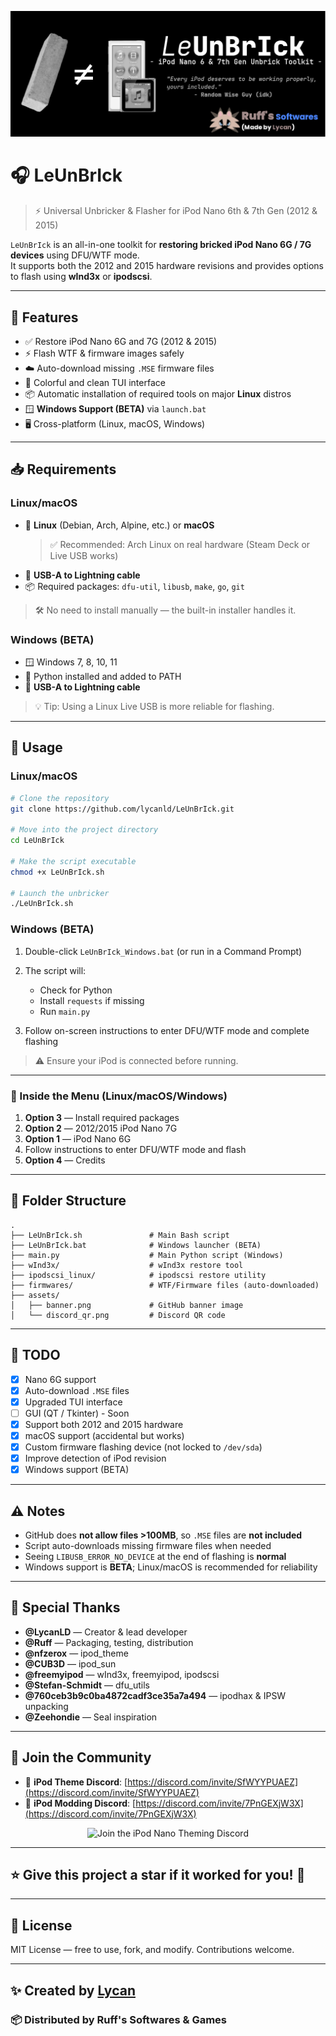 <p align="center">
  <img src="assets/banner.png" alt="LeUnBrIck Banner" />
</p>

# 🎧 LeUnBrIck

> ⚡ Universal Unbricker & Flasher for iPod Nano 6th & 7th Gen (2012 & 2015)

`LeUnBrIck` is an all-in-one toolkit for **restoring bricked iPod Nano 6G / 7G devices** using DFU/WTF mode.  
It supports both the 2012 and 2015 hardware revisions and provides options to flash using **wInd3x** or **ipodscsi**.

---

## 🔧 Features

- ✅ Restore iPod Nano 6G and 7G (2012 & 2015)  
- ⚡ Flash WTF & firmware images safely  
- ☁️ Auto-download missing `.MSE` firmware files  
- 🎨 Colorful and clean TUI interface  
- 📦 Automatic installation of required tools on major **Linux** distros  
- 🪟 **Windows Support (BETA)** via `launch.bat`  
- 🖥 Cross-platform (Linux, macOS, Windows)  

---

## 📥 Requirements

### Linux/macOS

* 🐧 **Linux** (Debian, Arch, Alpine, etc.) or **macOS**  
  > ✅ Recommended: Arch Linux on real hardware (Steam Deck or Live USB works)  
* 🔌 **USB-A to Lightning cable**  
* 📦 Required packages: `dfu-util`, `libusb`, `make`, `go`, `git`  

> 🛠 No need to install manually — the built-in installer handles it.

### Windows (BETA)

* 🪟 Windows 7, 8, 10, 11  
* 🐍 Python installed and added to PATH  
* 🔌 **USB-A to Lightning cable**  

> 💡 Tip: Using a Linux Live USB is more reliable for flashing.

---

## 🧪 Usage

### Linux/macOS

```bash
# Clone the repository
git clone https://github.com/lycanld/LeUnBrIck.git

# Move into the project directory
cd LeUnBrIck

# Make the script executable
chmod +x LeUnBrIck.sh

# Launch the unbricker
./LeUnBrIck.sh
````

### Windows (BETA)

1. Double-click `LeUnBrIck_Windows.bat` (or run in a Command Prompt)
2. The script will:

   * Check for Python
   * Install `requests` if missing
   * Run `main.py`
3. Follow on-screen instructions to enter DFU/WTF mode and complete flashing

> ⚠️ Ensure your iPod is connected before running.

---

### 🧙 Inside the Menu (Linux/macOS/Windows)

1. **Option 3** — Install required packages
2. **Option 2** — 2012/2015 iPod Nano 7G
3. **Option 1** — iPod Nano 6G
4. Follow instructions to enter DFU/WTF mode and flash
5. **Option 4** — Credits

---

## 📁 Folder Structure

```
.
├── LeUnBrIck.sh               # Main Bash script
├── LeUnBrIck.bat              # Windows launcher (BETA)
├── main.py                    # Main Python script (Windows)
├── wInd3x/                    # wInd3x restore tool
├── ipodscsi_linux/            # ipodscsi restore utility
├── firmwares/                 # WTF/Firmware files (auto-downloaded)
├── assets/
│   ├── banner.png             # GitHub banner image
│   └── discord_qr.png         # Discord QR code
```

---

## 📌 TODO

* [x] Nano 6G support
* [x] Auto-download `.MSE` files
* [x] Upgraded TUI interface
* [ ] GUI (QT / Tkinter) - Soon
* [x] Support both 2012 and 2015 hardware
* [x] macOS support (accidental but works)
* [x] Custom firmware flashing device (not locked to `/dev/sda`)
* [X] Improve detection of iPod revision
* [x] Windows support (BETA)

---

## ⚠️ Notes

* GitHub does **not allow files >100MB**, so `.MSE` files are **not included**
* Script auto-downloads missing firmware files when needed
* Seeing `LIBUSB_ERROR_NO_DEVICE` at the end of flashing is **normal**
* Windows support is **BETA**; Linux/macOS is recommended for reliability

---

## 🙌 Special Thanks

* **@LycanLD** — Creator & lead developer
* **@Ruff** — Packaging, testing, distribution
* **@nfzerox** — ipod\_theme
* **@CUB3D** — ipod\_sun
* **@freemyipod** — wInd3x, freemyipod, ipodscsi
* **@Stefan-Schmidt** — dfu\_utils
* **@760ceb3b9c0ba4872cadf3ce35a7a494** — ipodhax & IPSW unpacking
* **@Zeehondie** — Seal inspiration

---

## 💬 Join the Community

* 🎨 **iPod Theme Discord**: [https://discord.com/invite/SfWYYPUAEZ](https://discord.com/invite/SfWYYPUAEZ)
* 🔧 **iPod Modding Discord**: [https://discord.com/invite/7PnGEXjW3X](https://discord.com/invite/7PnGEXjW3X)

<p align="center">
  <img src="assets/discord_qr.png" alt="Join the iPod Nano Theming Discord" width="200"/>
</p>

---

## ⭐ Give this project a star if it worked for you! 🌟

---

## 📜 License

MIT License — free to use, fork, and modify. Contributions welcome.

---

## ✨ Created by [Lycan](https://github.com/lycanld)

### 📦 Distributed by **Ruff's Softwares & Games**
